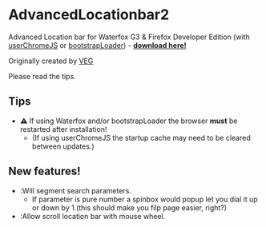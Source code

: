 # AdvancedLocationbar2 #

Advanced Location bar for Waterfox G3 & Firefox Developer Edition (with [userChromeJS](https://github.com/xiaoxiaoflood/firefox-scripts) or [bootstrapLoader](https://github.com/xiaoxiaoflood/firefox-scripts/tree/master/extensions/bootstrapLoader)) - __[download here!](https://github.com/117649/AdvancedLocationbar/releases/latest)__

Originally created by [VEG](https://veg.by/en/)

Please read the tips.

## Tips ##
* :warning: If using Waterfox and/or bootstrapLoader the browser __must__ be restarted after installation!
  * (If using userChromeJS the startup cache may need to be cleared between updates.)

## New features! ##
* :Will segment search parameters.
  * If parameter is pure number a spinbox would popup let you dial it up or down by 1.(this should make you filp page easier, right?)
* :Allow scroll location bar with mouse wheel.
